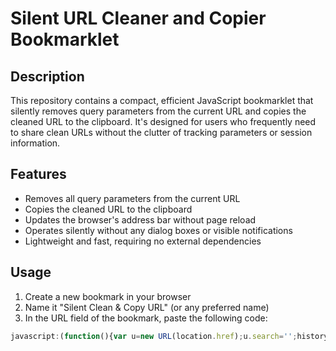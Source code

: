 # Silent URL Cleaner and Copier Bookmarklet

## Description
This repository contains a compact, efficient JavaScript bookmarklet that silently removes query parameters from the current URL and copies the cleaned URL to the clipboard. It's designed for users who frequently need to share clean URLs without the clutter of tracking parameters or session information.

## Features
- Removes all query parameters from the current URL
- Copies the cleaned URL to the clipboard
- Updates the browser's address bar without page reload
- Operates silently without any dialog boxes or visible notifications
- Lightweight and fast, requiring no external dependencies

## Usage
1. Create a new bookmark in your browser
2. Name it "Silent Clean & Copy URL" (or any preferred name)
3. In the URL field of the bookmark, paste the following code:

```javascript
javascript:(function(){var u=new URL(location.href);u.search='';history.replaceState({},'',u);navigator.clipboard.writeText(u.toString());})();
